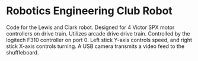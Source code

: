# Robotics Engineering Club Robot
Code for the Lewis and Clark robot. Designed for 4 Victor SPX motor controllers on drive train. Utilizes arcade drive 
drive train. Controlled by the logitech F310 controller on port 0. Left stick Y-axis controls speed, and right stick X-axis
controls turning. A USB camera transmits a video feed to the shuffleboard.
